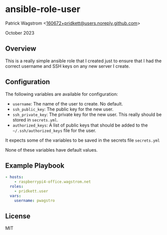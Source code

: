 ansible-role-user
=================

Patrick Wagstrom &lt;160672+pridkett@users.noreply.github.com&gt;

October 2023

Overview
--------

This is a really simple ansible role that I created just to ensure that I had the correct username and SSH keys on any new server I create.

Configuration
-------------

The following variables are available for configuration:

- `username`: The name of the user to create. No default.
- `ssh_public_key`: The public key for the new user.
- `ssh_private_key`: The private key for the new user. This really should be stored in `secrets.yml`.
- `authorized_keys`: A list of public keys that should be added to the `~/.ssh/authorized_keys` file for the user.

It expects some of the variables to be saved in the secrets file `secrets.yml`

None of these variables have default values.

Example Playbook
----------------

```yaml
- hosts:
    - raspberrypi4-office.wagstrom.net
  roles:
    - pridkett.user
  vars:
    username: pwagstro
```
		 
License
-------

MIT

